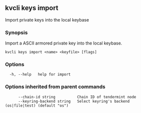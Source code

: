 <!--
title: import
-->
## kvcli keys import

Import private keys into the local keybase

### Synopsis

Import a ASCII armored private key into the local keybase.

```
kvcli keys import <name> <keyfile> [flags]
```

### Options

```
  -h, --help   help for import
```

### Options inherited from parent commands

```
      --chain-id string          Chain ID of tendermint node
      --keyring-backend string   Select keyring's backend (os|file|test) (default "os")
```

